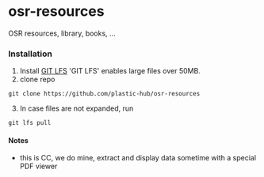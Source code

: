 # osr-resources
OSR resources, library, books, ...

### Installation 

1. Install [GIT LFS](https://git-lfs.github.com/) 'GIT LFS' enables large files over 50MB.
2. clone repo

```
git clone https://github.com/plastic-hub/osr-resources 
```

3. In case files are not expanded, run

```
git lfs pull
```

#### Notes

- this is CC, we do mine, extract and display data sometime with a special PDF viewer
